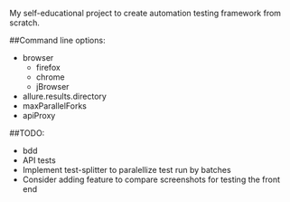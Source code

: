 My self-educational project to create automation testing framework from scratch.

##Command line options:
* browser
    * firefox
    * chrome
    * jBrowser
* allure.results.directory
* maxParallelForks
* apiProxy

##TODO:
* bdd
* API tests
* Implement test-splitter to paralellize test run by batches
* Consider adding feature to compare screenshots for testing the front end
